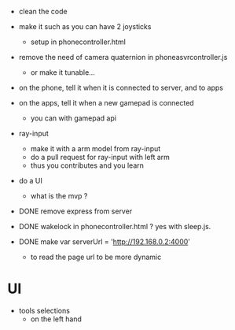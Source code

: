 - clean the code
- make it such as you can have 2 joysticks
  - setup in phonecontroller.html
- remove the need of camera quaternion in phoneasvrcontroller.js
  - or make it tunable... 
- on the phone, tell it when it is connected to server, and to apps
- on the apps, tell it when a new gamepad is connected
  - you can with gamepad api
- ray-input 
  - make it with a arm model from ray-input
  - do a pull request for ray-input with left arm
  - thus you contributes and you learn
- do a UI
  - what is the mvp ?


- DONE remove express from server
- DONE wakelock in phonecontroller.html ? yes with sleep.js.
- DONE make var serverUrl = 'http://192.168.0.2:4000'
  - to read the page url to be more dynamic


# UI
- tools selections
  - on the left hand
